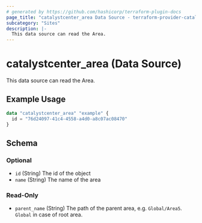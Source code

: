 ```yaml
---
# generated by https://github.com/hashicorp/terraform-plugin-docs
page_title: "catalystcenter_area Data Source - terraform-provider-catalystcenter"
subcategory: "Sites"
description: |-
  This data source can read the Area.
---
```


# catalystcenter_area (Data Source)

This data source can read the Area.

## Example Usage

```terraform
data "catalystcenter_area" "example" {
  id = "76d24097-41c4-4558-a4d0-a8c07ac08470"
}
```

<!-- schema generated by tfplugindocs -->
## Schema

### Optional

- `id` (String) The id of the object
- `name` (String) The name of the area

### Read-Only

- `parent_name` (String) The path of the parent area, e.g. `Global/Area5`. `Global` in case of root area.
